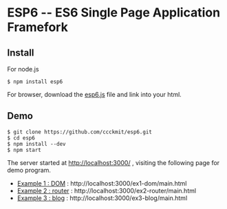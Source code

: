 # ESP6 -- ES6 Single Page Application Framefork

## Install

For node.js 

```
$ npm install esp6
```

For browser, download the [esp6.js](web/esp6.js) file and link into your html.


## Demo

```
$ git clone https://github.com/ccckmit/esp6.git
$ cd esp6
$ npm install --dev
$ npm start
```

The server started at <http://localhost:3000/> , visiting the following page for demo program.

* [Example 1 : DOM](ex1-dom) :  http://localhost:3000/ex1-dom/main.html
* [Example 2 : router](ex2-router) :  http://localhost:3000/ex2-router/main.html
* [Example 3 : blog](ex3-blog) :  http://localhost:3000/ex3-blog/main.html


<!--
## Demo 1


File : [main.html](web/main.html)

```js
<!doctype html>
<html>
<head></head>
<body>
<div id="pluginBox"></div>
<script src="esp6.js"></script>
<script>
async function main() {
  var pluginHtml = await ESP6.ajax({method:'GET', url:'plugin.html'})
  ESP6.plugin('#pluginBox', pluginHtml)
  await ESP6.scriptLoad('plugin.js')
}

main()
</script>
</body>
</html>
```

Visiting http://localhost:3000/main.html , you will see :

```
i=2
i=4
i=6
```

## What happen ?

[plugin.html]:web/plugin.html

The main() load [plugin.html] and put into `<div id="pluginBox">...</div>`

File : [plugin.html]

```html
<div>Hi!</div>
<div>Hi!</div>
<div>Hi!</div>
<div>Hi!</div>
<div>Hi!</div>
<div>Hi!</div>
<div>Hi!</div>
```

[plugin.js]:web/plugin.js

After that, load [plugin.js] and run.

File : [plugin.js]

```js
var i = 1
ESP6.all('#pluginBox div').forEach((x)=>x.innerHTML = `i=${i++}`)
ESP6.all('#pluginBox div:nth-child(odd)').forEach(ESP6.hide)
```

That's why the page show only 2,4,6 and without 1,3,5,7 as following.

```
i=2
i=4
i=6
```
-->